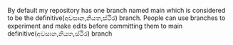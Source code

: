 By default my repository has one branch named main which is considered to be the definitive(අවසාන,නියත,ස්ථිර) branch. 
People can use branches to experiment and make edits before committing them to main definitive(අවසාන,නියත,ස්ථිර) branch

